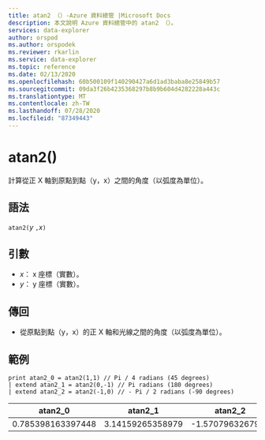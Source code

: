 ```yaml
---
title: atan2 （）-Azure 資料總管 |Microsoft Docs
description: 本文說明 Azure 資料總管中的 atan2 （）。
services: data-explorer
author: orspod
ms.author: orspodek
ms.reviewer: rkarlin
ms.service: data-explorer
ms.topic: reference
ms.date: 02/13/2020
ms.openlocfilehash: 60b500109f140290427a6d1ad3baba8e25849b57
ms.sourcegitcommit: 09da3f26b4235368297b8b9b604d4282228a443c
ms.translationtype: MT
ms.contentlocale: zh-TW
ms.lasthandoff: 07/28/2020
ms.locfileid: "87349443"
---
```

# <a name="atan2"></a>atan2()

計算從正 X 軸到原點到點（y，x）之間的角度（以弧度為單位）。

## <a name="syntax"></a>語法

`atan2(`*y* `,`*x*`)`

## <a name="arguments"></a>引數

* *x*： x 座標（實數）。
* *y*： y 座標（實數）。

## <a name="returns"></a>傳回

* 從原點到點（y，x）的正 X 軸和光線之間的角度（以弧度為單位）。

## <a name="examples"></a>範例

```kusto
print atan2_0 = atan2(1,1) // Pi / 4 radians (45 degrees)
| extend atan2_1 = atan2(0,-1) // Pi radians (180 degrees)
| extend atan2_2 = atan2(-1,0) // - Pi / 2 radians (-90 degrees)
```

|atan2_0|atan2_1|atan2_2|
|---|---|---|
|0.785398163397448|3.14159265358979|-1.5707963267949|